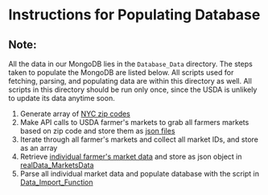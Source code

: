 # Instructions for Populating Database

## Note:
All the data in our MongoDB lies in the `Database_Data` directory. The steps taken to populate the MongoDB are listed below. All scripts used for fetching, parsing, and populating data are within this directory as well. All scripts in this directory should be run only once, since the USDA is unlikely to update its data anytime soon.

1. Generate array of [NYC zip codes](./zipCodesNYC.js)
2. Make API calls to USDA farmer's markets to grab all farmers markets based on zip code and store them as [json files](./realData_allMarkets)
3. Iterate through all farmer's markets and collect all market IDs, and store as an array
4. Retrieve [individual farmer's market data](./fetchIndividualMarketData.js) and store as json object in [realData_MarketsData](./realData_MarketsData)
5. Parse all individual market data and populate database with the script in [Data_Import_Function](./Data_Import_Function)
